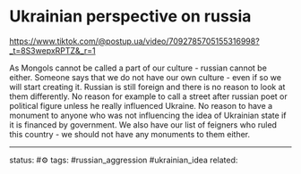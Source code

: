 # Ukrainian perspective on russia
https://www.tiktok.com/@postup.ua/video/7092785705155316998?_t=8S3wepxRPTZ&_r=1

As Mongols cannot be called a part of our culture - russian cannot be either.
Someone says that we do not have our own culture - even if so we will start creating it. 
Russian is still foreign and there is no reason to look at them differently.
No reason for example to call a street after russian poet or political figure unless he really influenced Ukraine.
No reason to have a monument to anyone who was not influencing the idea of Ukrainian state if it is financed by government. 
We also have our list of feigners who ruled this country - we should not have any monuments to them either.



---
status: #⚙️ 
tags: #russian_aggression #ukrainian_idea 
related: 